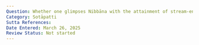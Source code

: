 ```yaml
---
Question: Whether one glimpses Nibbāna with the attainment of stream-entry?
Category: Sotāpatti
Sutta References:
Date Entered: March 26, 2025
Review Status: Not started
---
```

